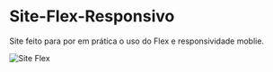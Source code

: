 # Site-Flex-Responsivo
Site feito para por em prática o uso do Flex e responsividade moblie.

<div style="display: inline_block">
  <img align="center" alt="Site Flex" src="https://media.discordapp.net/attachments/1006720932477403200/1018638473126760518/20220911_184012_2.gif" >
</div>
